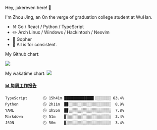 Hey, jokereven here! 👋

I'm Zhou Jing, an On the verge of graduation college student at WuHan.

-   :hammer_and_pick: Go / React / Python / TypeScript
-   :pencil2: Arch Linux / Windows / Hackintosh / Neovim
-   :seedling: Gopher
-   :thought_balloon: All is for consistent.

My Github chart:

![](https://ghchart.rshah.org/JonnieWayy)

My wakatime chart:
![](https://wakatime.com/share/@jokereven/1679dc82-4bf9-4b63-9203-390d608503de.png)

<!-- waka-box start -->
#### <a href="https://gist.github.com/9f8118785e2d128d746db5f61b0e0a2a" target="_blank">📊 每周工作报告</a>
```text
TypeScript       🕓 15h41m █████████████▎░░░░░░░ 63.4%
Python           🕓 2h11m  █▊░░░░░░░░░░░░░░░░░░░  8.9%
YAML             🕓 1h55m  █▋░░░░░░░░░░░░░░░░░░░  7.8%
Markdown         🕓 51m    ▋░░░░░░░░░░░░░░░░░░░░  3.4%
JSON             🕓 50m    ▋░░░░░░░░░░░░░░░░░░░░  3.4%
```
<!-- Powered by https://github.com/journey-ad/waka-box-go . -->
<!-- waka-box end -->
